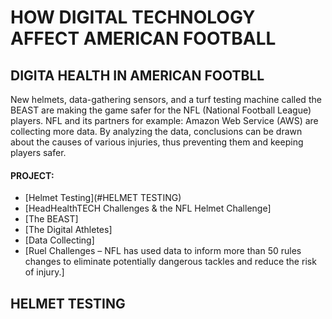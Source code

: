 # HOW DIGITAL TECHNOLOGY AFFECT AMERICAN FOOTBALL 
## DIGITA HEALTH IN AMERICAN FOOTBLL 
New helmets, data-gathering sensors, and a turf testing machine called the BEAST are making the game safer for the NFL (National Football League) players. NFL and its partners for example: Amazon Web Service (AWS) are collecting more data. By analyzing the data, conclusions can be drawn about the causes of various injuries, thus preventing them and keeping players safer.
#### PROJECT:
* [Helmet Testing](#HELMET TESTING)
* [HeadHealthTECH Challenges & the NFL Helmet Challenge]
* [The BEAST]
* [The Digital Athletes]
* [Data Collecting]
* [Ruel Challenges – NFL has used data to inform more than 50 rules changes to eliminate potentially dangerous tackles and reduce the risk of injury.]
## HELMET TESTING
